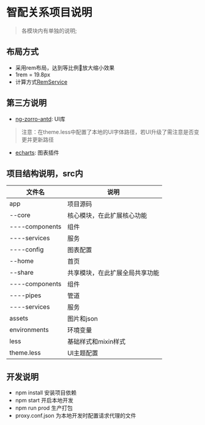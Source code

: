 # 智配关系项目说明

> 各模块内有单独的说明;

## 布局方式

* 采用rem布局，达到等比例放大缩小效果
* 1rem = 19.8px
* 计算方式[RemService](./src/app/share/services/rem/rem.service.ts)

## 第三方说明

* [ng-zorro-antd](https://ng-zorro.github.io/docs/getting-started/zh): UI库

> 注意：在theme.less中配置了本地的UI字体路径，若UI升级了需注意是否变更并更新路径

* [echarts](http://echarts.baidu.com/): 图表插件

## 项目结构说明，src内

|文件名|说明|
|--|--|
|app|项目源码|
|--core|核心模块，在此扩展核心功能|
|----components|组件|
|----services|服务|
|----config|图表配置|
|--home|首页|
|--share|共享模块，在此扩展全局共享功能|
|----components|组件|
|----pipes|管道|
|----services|服务|
|assets|图片和json|
|environments|环境变量|
|less|基础样式和mixin样式|
|theme.less|UI主题配置|

## 开发说明

* npm install 安装项目依赖
* npm start 开启本地开发
* npm run prod 生产打包
* proxy.conf.json 为本地开发时配置请求代理的文件